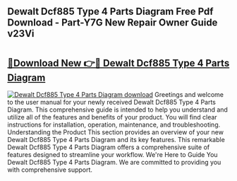 ## Dewalt Dcf885 Type 4 Parts Diagram Free Pdf Download - Part-Y7G New Repair Owner Guide v23Vi

# <h2><a href="http://dflz2r.blite.top/?on=Dewalt+Dcf885+Type+4+Parts+Diagram">🔗Download New 👉🔴 Dewalt Dcf885 Type 4 Parts Diagram</a></h2>

[![Dewalt Dcf885 Type 4 Parts Diagram download](https://i.imgur.com/lujVjoI.png)](http://dflz2r.blite.top/?on=Dewalt+Dcf885+Type+4+Parts+Diagram)
Greetings and welcome to the user manual for your newly received Dewalt Dcf885 Type 4 Parts Diagram. This comprehensive guide is intended to help you understand and utilize all of the features and benefits of your product. You will find clear instructions for installation, operation, maintenance, and troubleshooting. Understanding the Product This section provides an overview of your new Dewalt Dcf885 Type 4 Parts Diagram and its key features. This remarkable Dewalt Dcf885 Type 4 Parts Diagram offers a comprehensive suite of features designed to streamline your workflow. We're Here to Guide You Dewalt Dcf885 Type 4 Parts Diagram. We are committed to providing you with comprehensive support.
